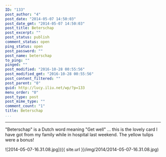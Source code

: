 ```yaml
---
ID: "133"
post_author: "4"
post_date: "2014-05-07 14:50:03"
post_date_gmt: "2014-05-07 14:50:03"
post_title: Beterschap
post_excerpt: ""
post_status: publish
comment_status: open
ping_status: open
post_password: ""
post_name: beterschap
to_ping: ""
pinged: ""
post_modified: "2016-10-28 00:55:56"
post_modified_gmt: "2016-10-28 00:55:56"
post_content_filtered: ""
post_parent: "0"
guid: http://lucy.iliu.net/wp/?p=133
menu_order: "0"
post_type: post
post_mime_type: ""
comment_count: "1"
title: Beterschap
...
```

---

"Beterschap" is a Dutch word meaning "Get well" ... this is the lovely card I have got from my family while in hospital last weekend. The yellow tulips were a bonus!

![2014-05-07-16.31.08.jpg]({{ site.url }}/img/2014/2014-05-07-16.31.08.jpg)

&nbsp;

